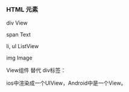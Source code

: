 ### HTML 元素

div    View

span   Text

li, ul ListView

img    Image 

View组件 替代 div标签：

ios中渲染成一个UIView，Android中是一个View。

